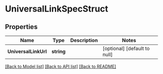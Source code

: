 # UniversalLinkSpecStruct

## Properties
Name | Type | Description | Notes
------------ | ------------- | ------------- | -------------
**UniversalLinkUrl** | **string** |  | [optional] [default to null]

[[Back to Model list]](../README.md#documentation-for-models) [[Back to API list]](../README.md#documentation-for-api-endpoints) [[Back to README]](../README.md)


